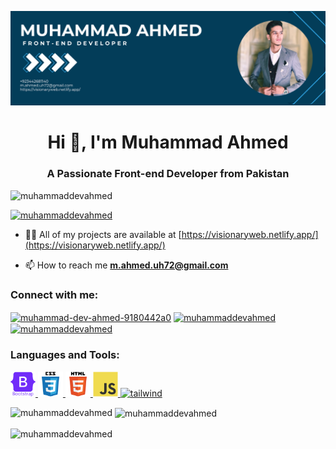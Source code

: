 ![Header](banner.png)
<h1 align="center">Hi 👋, I'm Muhammad Ahmed</h1>
<h3 align="center">A Passionate Front-end Developer from Pakistan</h3>

<p align="left"> <img src="https://komarev.com/ghpvc/?username=muhammaddevahmed&label=Profile%20views&color=0e75b6&style=flat" alt="muhammaddevahmed" /> </p>

<p align="left"> <a href="https://github.com/ryo-ma/github-profile-trophy"><img src="https://github-profile-trophy.vercel.app/?username=muhammaddevahmed" alt="muhammaddevahmed" /></a> </p>

- 👨‍💻 All of my projects are available at [https://visionaryweb.netlify.app/](https://visionaryweb.netlify.app/)

- 📫 How to reach me **m.ahmed.uh72@gmail.com**

<h3 align="left">Connect with me:</h3>
<p align="left">
<a href="https://linkedin.com/in/muhammad-dev-ahmed-9180442a0" target="blank"><img align="center" src="https://raw.githubusercontent.com/rahuldkjain/github-profile-readme-generator/master/src/images/icons/Social/linked-in-alt.svg" alt="muhammad-dev-ahmed-9180442a0" height="30" width="40" /></a>
<a href="https://fb.com/muhammaddevahmed" target="blank"><img align="center" src="https://raw.githubusercontent.com/rahuldkjain/github-profile-readme-generator/master/src/images/icons/Social/facebook.svg" alt="muhammaddevahmed" height="30" width="40" /></a>
<a href="https://instagram.com/muhammaddevahmed" target="blank"><img align="center" src="https://raw.githubusercontent.com/rahuldkjain/github-profile-readme-generator/master/src/images/icons/Social/instagram.svg" alt="muhammaddevahmed" height="30" width="40" /></a>
</p>

<h3 align="left">Languages and Tools:</h3>
<p align="left"> <a href="https://getbootstrap.com" target="_blank" rel="noreferrer"> <img src="https://raw.githubusercontent.com/devicons/devicon/master/icons/bootstrap/bootstrap-plain-wordmark.svg" alt="bootstrap" width="40" height="40"/> </a> <a href="https://www.w3schools.com/css/" target="_blank" rel="noreferrer"> <img src="https://raw.githubusercontent.com/devicons/devicon/master/icons/css3/css3-original-wordmark.svg" alt="css3" width="40" height="40"/> </a> <a href="https://www.w3.org/html/" target="_blank" rel="noreferrer"> <img src="https://raw.githubusercontent.com/devicons/devicon/master/icons/html5/html5-original-wordmark.svg" alt="html5" width="40" height="40"/> </a> <a href="https://developer.mozilla.org/en-US/docs/Web/JavaScript" target="_blank" rel="noreferrer"> <img src="https://raw.githubusercontent.com/devicons/devicon/master/icons/javascript/javascript-original.svg" alt="javascript" width="40" height="40"/> </a> <a href="https://tailwindcss.com/" target="_blank" rel="noreferrer"> <img src="https://www.vectorlogo.zone/logos/tailwindcss/tailwindcss-icon.svg" alt="tailwind" width="40" height="40"/> </a> </p>

<p><img align="left" src="https://github-readme-stats.vercel.app/api/top-langs?username=muhammaddevahmed&show_icons=true&locale=en&layout=compact" alt="muhammaddevahmed" /></p>

<p>&nbsp;<img align="center" src="https://github-readme-stats.vercel.app/api?username=muhammaddevahmed&show_icons=true&locale=en" alt="muhammaddevahmed" /></p>

<p><img align="center" src="https://github-readme-streak-stats.herokuapp.com/?user=muhammaddevahmed&" alt="muhammaddevahmed" /></p>


